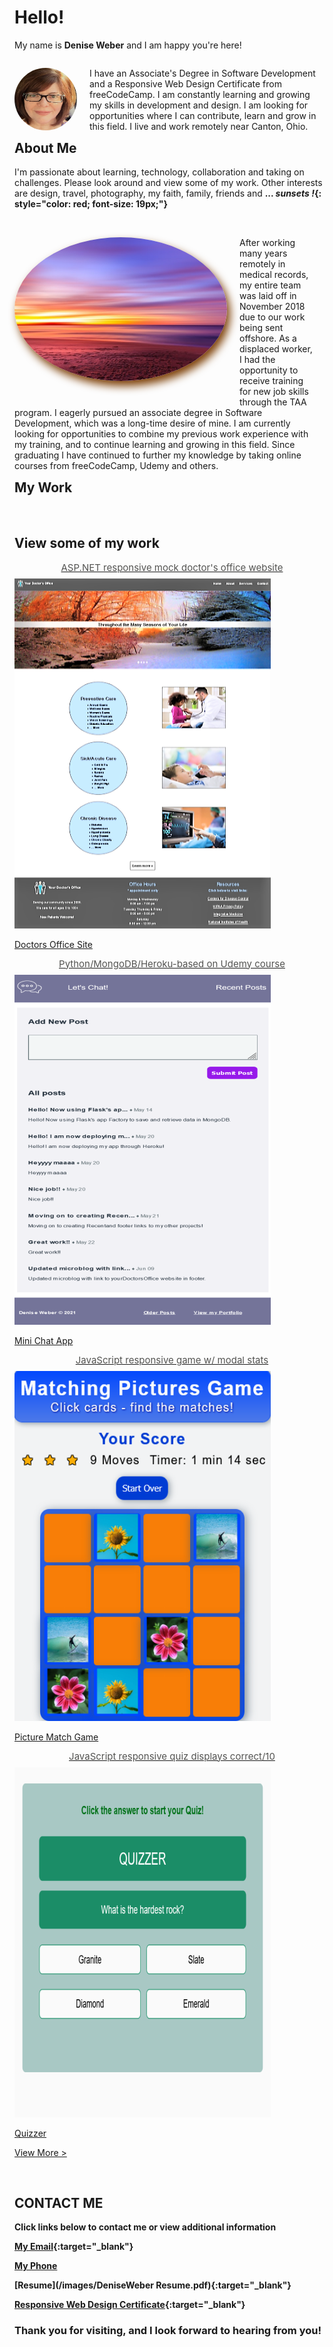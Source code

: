 
# Hello!  
My name is **Denise Weber** and I am happy you're here!

<p style="margin-right: 20px; float: right;"><img src="/images/me.png" alt="Denise picture" width="100" height="100" style="border-radius:50%; margin-right: 20px; float: left;"/> I have an Associate's Degree in Software Development and a Responsive Web Design Certificate from freeCodeCamp. I am constantly learning and growing my skills in development and design. I am looking for opportunities where I can contribute, learn and grow in this field. I live and work remotely near Canton, Ohio.</p> 

## About Me
I'm passionate about learning, technology, collaboration and taking on challenges. Please look around and view some of my work. Other interests are design, travel, photography, my faith, family, friends and **... *sunsets !*{: style="color: red; font-size: 19px;"}** <br><br>

<p style="margin-right: 20px; float: right;"><img src="images/sunset.png" alt="sunset picture" width="340" height="230" style="border-radius:50%; box-shadow: 5px 8px 14px #7e4108; margin-bottom: 28px; margin-right: 20px; float: left;"/> 
After working many years remotely in medical records, my entire team was laid off in November 2018 due to our work being sent offshore. As a displaced worker, I had the opportunity to receive training for new job skills through the TAA program. I eagerly pursued an associate degree in Software Development, which was a long-time desire of mine. I am currently looking for opportunities to combine my previous work experience with my training, and to continue learning and growing in this field. Since graduating I have continued to further my knowledge by taking online courses from freeCodeCamp, Udemy and others.</p>
<br><br>

## My Work
<section id="projects" class="projects-section">
 <br>
  <h2 class="projects-section-header">View some of my work</h2>
  <div class="projects-grid">
  <a href="https://yourdoctorsoffice2021.azurewebsites.net/" target="_blank" class="project-tile">
   <p style="color: #535351; font-weight: 400; font-size: 15px; line-height: 1.2; text-align: center; margin: 0 15px 8px 15px;">ASP.NET responsive mock doctor's office website</p>
<img class="project-image" src="/images/homepage.png" alt="project"/>
   <p class="project project-title">
    <span class="code">Doctors Office Site</span>
    </p>
  </a>
  <a href="http://dweber-microblog-app.herokuapp.com/" target="_blank" class="project-tile">
   <p style="color: #535351; font-weight: 400; font-size: 15px; line-height: 1.2; text-align: center; margin: 0 15px 8px 15px;">Python/MongoDB/Heroku-based on Udemy course</p>
 <img class="project-image" src="/images/BlogApp.PNG" alt="project" />
    <p class="project project-title">
      <span class="code">Mini Chat App</span>
    </p>
    </a>
  <a href="https://deniseweberdev.com/matchGame/" target="_blank" class="project-tile"> 
   <p style="color: #535351; font-weight: 400; font-size: 15px; line-height: 1.2; text-align: center; margin: 0 15px 8px 15px;">JavaScript responsive game w/ modal stats</p>
<img class="project-image" src="/images/MatchGame.PNG" alt="project"/>
 <p class="project project-title">
      <span class="code">Picture Match Game</span>
    </p>  
   </a>
       <a href="https://deniseweberdev.com/Quizzer/" target="_blank" class="project-tile">
        <p style="color: #535351; font-weight: 400; font-size: 15px; line-height: 1.2; text-align: center; margin: 0 15px 8px 15px;">JavaScript responsive quiz displays correct/10</p>
    <img class="project-image" src="/images/Quizzer.PNG" alt="project"/>
     <p class="project project-title">
      <span class="code">Quizzer</span>
    </p>   
    </a>   
 </div>  
  
  <a href="https://codepen.io/denise_weber/full/NWgjOwy" class="btn btn-show-all" target="_blank">View More ></a>
</section>


<br>



## CONTACT ME 
**Click links below to contact me or view additional information**

**[My Email](mailto:dweber0001@gmail.com?subject=[GitHub]%20Source%20MyPortfolio){:target="_blank"}**

**<a href="tel:+3302121204">My Phone</a>**

**[Resume](/images/DeniseWeber Resume.pdf){:target="_blank"}**

**[Responsive Web Design Certificate](https://www.freecodecamp.org/certification/denise_weber/responsive-web-design){:target="_blank"}**


### Thank you for visiting, and I look forward to hearing from you! 
